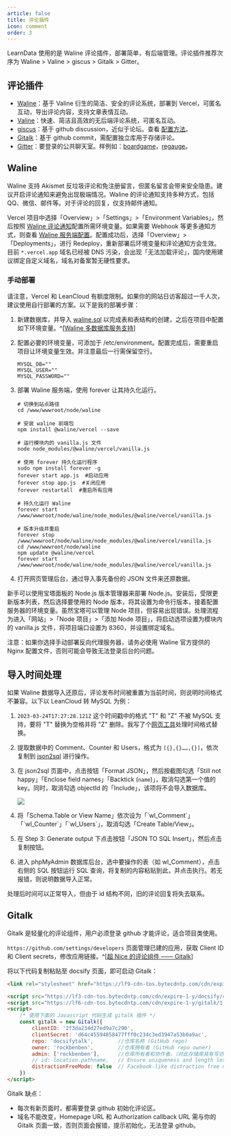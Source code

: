 ```yaml
---
article: false
title: 评论插件
icon: comment
order: 3
---
```


LearnData 使用的是 Waline 评论插件，部署简单，有后端管理。评论插件推荐次序为 Waline > Valine > giscus > Gitalk > Gitter。

## 评论插件

- [Waline](https://waline.js.org/guide/get-started.html)：基于 Valine 衍生的简洁、安全的评论系统，部署到 Vercel，可匿名互动，导出评论内容，支持文章表情互动。
- [Valine](https://github.com/xCss/Valine)：快速、简洁且高效的无后端评论系统，可匿名互动。
- [giscus](https://github.com/giscus/giscus)：基于 github discussion，近似于论坛。查看 [配置方法](https://blog.csdn.net/duninet/article/details/125280107)。
- [Gitalk](https://github.com/gitalk/gitalk)：基于 github commit，需配置独立库用于存储评论。
- [Gitter](https://gitter.im/)：要登录的公共聊天室。样例如：[boardgame](https://boardgame.io/documentation/#/)，[regauge](https://itchef.github.io/regauge/#/)。

## Waline

Waline 支持 Akismet 反垃圾评论和免注册留言，但匿名留言会带来安全隐患。建议开启评论通知来避免出现极端情况。Waline 的评论通知支持多种方式，包括 QQ、微信、邮件等。对于评论的回复，仅支持邮件通知。

Vercel 项目中选择「Overview」>「Settings」>「Environment Variables」，然后按照 [Waline 评论通知](https://waline.js.org/guide/server/notification.html)配置所需环境变量。如果需要 Webhook 等更多通知方式，则查看 [Waline 服务端配置](https://waline.js.org/reference/server.html)。配置成功后，选择「Overview」>「Deployments」，进行 Redeploy，重新部署后环境变量和评论通知方会生效。目前 `*.vercel.app` 域名已经被 DNS 污染，会出现「无法加载评论」，国内使用建议绑定自定义域名，域名对备案暂无硬性要求。

### 手动部署

请注意，Vercel 和 LeanCloud 有额度限制。如果你的网站日访客超过一千人次，建议使用自行部署的方案。以下是我的部署步骤：

1. 新建数据库，并导入 [waline.sql](https://github.com/walinejs/waline/blob/main/assets/waline.sql) 以完成表和表结构的创建，之后在项目中配置如下环境变量。^[[Waline 多数据库服务支持](https://waline.js.org/guide/database.html#mysql)]

2. 配置必要的环境变量，可添加于 /etc/environment。配置完成后，需要重启项目让环境变量生效。并注意最后一行需保留空行。

   ```shell
   MYSQL_DB=""
   MYSQL_USER=""
   MYSQL_PASSWORD=""
   ```

3. 部署 Waline 服务端，使用 forever 让其持久化运行。

   ```shell
   # 切换到站点路径
   cd /www/wwwroot/node/waline

   # 安装 waline 前端包
   npm install @waline/vercel --save

   # 运行模块内的 vanilla.js 文件
   node node_modules/@waline/vercel/vanilla.js

   # 使用 forever 持久化运行程序
   sudo npm install forever -g
   forever start app.js  #启动应用
   forever stop app.js  #关闭应用
   forever restartall  #重启所有应用

   # 持久化运行 Waline
   forever start /www/wwwroot/node/waline/node_modules/@waline/vercel/vanilla.js

   # 版本升级并重启
   forever stop /www/wwwroot/node/waline/node_modules/@waline/vercel/vanilla.js
   cd /www/wwwroot/node/waline
   npm update @waline/vercel
   forever start /www/wwwroot/node/waline/node_modules/@waline/vercel/vanilla.js
   ```

4. 打开网页管理后台，通过导入事先备份的 JSON 文件来还原数据。

新手可以使用宝塔面板的 Node.js 版本管理器来部署 Node.js。安装后，受限更新版本列表，然后选择要使用的 Node 版本，将其设置为命令行版本，接着配置服务器的环境变量。虽然宝塔可以管理 Node 项目，但容易出现错误。处理流程为进入「网站」>「Node 项目」>「添加 Node 项目」，将启动选项设置为模块内的 vanilla.js 文件，将项目端口设置为 8360，并设置绑定域名。

注意：如果你选择手动部署反向代理服务器，请务必使用 Waline 官方提供的 Nginx 配置文件，否则可能会导致无法登录后台的问题。

## 导入时间处理

如果 Waline 数据导入还原后，评论发布时间被重置为当前时间，则说明时间格式不兼容。以下以 LeanCloud 转 MySQL 为例：

1. `2023-03-24T17:27:28.121Z` 这个时间戳中的格式 "T" 和 "Z" 不被 MySQL 支持，要将 "T" 替换为空格并将 "Z" 删除。我写了个[网页工具](https://web-platform-dzhkey.stackblitz.io)处理时间格式替换。
2. 提取数据中的 Comment、Counter 和 Users，格式为 `[{},{}……,{}]`，依次复制到 [json2sql](https://www.convertjson.com/json-to-sql.htm#) 进行操作。
3. 在 json2sql 页面中，点击按钮「Format JSON」，然后按截图勾选「Still not happy」「Enclose field names」「Backtick (`name`)」，取消勾选第一个值的 key。同时，取消勾选 objectId 的「Include」，该项将不会导入数据库。

   ![](https://img.newzone.top/2023-03-24-16-52-57.png?imageMogr2/format/webp)

4. 将「Schema.Table or View Name」依次设为「\`wl_Comment\`」「\`wl_Counter\`」「\`wl_Users\`」，取消勾选「Create Table/View」。
5. 在 Step 3: Generate output 下点击按钮「JSON TO SQL Insert」，然后点击复制按钮。
6. 进入 phpMyAdmin 数据库后台，选中要操作的表（如 wl_Comment），点击右侧的 SQL 按钮运行 SQL 查询，将复制的内容粘贴到此，并点击执行。若无报错，则说明数据导入正常。

处理后时间可以正常导入，但由于 id 结构不同，旧的评论回复将失去联系。

## Gitalk

Gitalk 是轻量化的评论组件，用户必须登录 github 才能评论，适合项目类使用。

`https://github.com/settings/developers` 页面管理已建的应用，获取 Client ID 和 Client secrets，修改应用链接。^[[超 Nice 的评论组件 —— Gitalk](https://blog.csdn.net/qq_39052513/article/details/108291272)]

将以下代码复制粘贴至 docsify 页面，即可启动 Gitalk：

```HTML
<link rel="stylesheet" href="https://lf9-cdn-tos.bytecdntp.com/cdn/expire-1-y/gitalk/1.7.2/gitalk.min.css">

<script src="https://lf3-cdn-tos.bytecdntp.com/cdn/expire-1-y/docsify/4.12.2/plugins/gitalk.min.js"></script>
<script src="https://lf6-cdn-tos.bytecdntp.com/cdn/expire-1-y/gitalk/1.7.2/gitalk.min.js"></script>
<script>
    /* 使用下面的 Javascript 代码生成 gitalk 插件 */
    const gitalk = new Gitalk({
        clientID: '2f3da234d27ed9a7c290',
        clientSecret: 'd64c45594858477fff0c234c3ed3947a53b0a9ac',
        repo: 'docsifytalk',        //仓库名称 (GitHub repo)
        owner: 'rockbenben',        //仓库拥有者 (GitHub repo owner)
        admin: ['rockbenben'],      //仓库所有者和协作者。（对此存储库具有写访问权的用户）
        // id: location.pathname,   // Ensure uniqueness and length less than 50
        distractionFreeMode: false  // Facebook-like distraction free mode
    })
</script>
```

Gitalk 缺点：

- 每次有新页面时，都需要登录 github 初始化评论区。
- 域名不能改变，Homepage URL 和 Authorization callback URL 需与你的 Gitalk 页面一致，否则页面会报错，提示初始化，无法登录 github。
